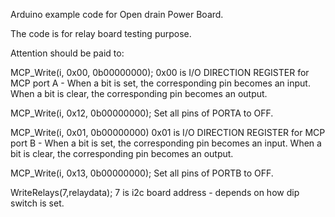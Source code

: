 Arduino example code for Open drain Power Board.

The code is for relay board testing purpose.

Attention should be paid to:

MCP_Write(i, 0x00, 0b00000000); 0x00 is I/O DIRECTION REGISTER for MCP port A - When a bit is set, the corresponding pin becomes an input. When a bit is clear, the corresponding pin becomes an output.

MCP_Write(i, 0x12, 0b00000000); Set all pins of PORTA to OFF.

MCP_Write(i, 0x01, 0b00000000) 0x01 is I/O DIRECTION REGISTER for MCP port B - When a bit is set, the corresponding pin becomes an input. When a bit is clear, the corresponding pin becomes an output.

MCP_Write(i, 0x13, 0b00000000); Set all pins of PORTB to OFF.

WriteRelays(7,relaydata); 7 is i2c board address - depends on how dip switch is set.

